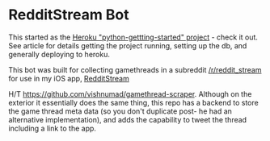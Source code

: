 # RedditStream Bot
This started as the [Heroku "python-gettting-started" project](https://devcenter.heroku.com/articles/getting-started-with-python) - check it out. See article for details getting the project running, setting up the db, and generally deploying to heroku.

This bot was built for collecting gamethreads in a subreddit [/r/reddit_stream](https://www.reddit.com/r/reddit_stream/) for use in my iOS app, [RedditStream](https://itunes.apple.com/us/app/stream-for-reddit/id1215001791?ls=1&mt=8)

H/T https://github.com/vishnumad/gamethread-scraper. Although on the exterior it essentially does the same thing, this repo has a backend to store the game thread meta data (so you don't duplicate post- he had an alternative implementation), and adds the capability to tweet the thread including a link to the app.
